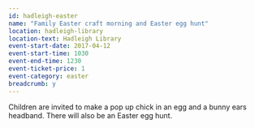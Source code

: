 ```yaml
---
id: hadleigh-easter
name: "Family Easter craft morning and Easter egg hunt"
location: hadleigh-library
location-text: Hadleigh Library
event-start-date: 2017-04-12
event-start-time: 1030
event-end-time: 1230
event-ticket-price: 1
event-category: easter
breadcrumb: y
---
```


Children are invited to make a pop up chick in an egg and a bunny ears headband. There will also be an Easter egg hunt.
